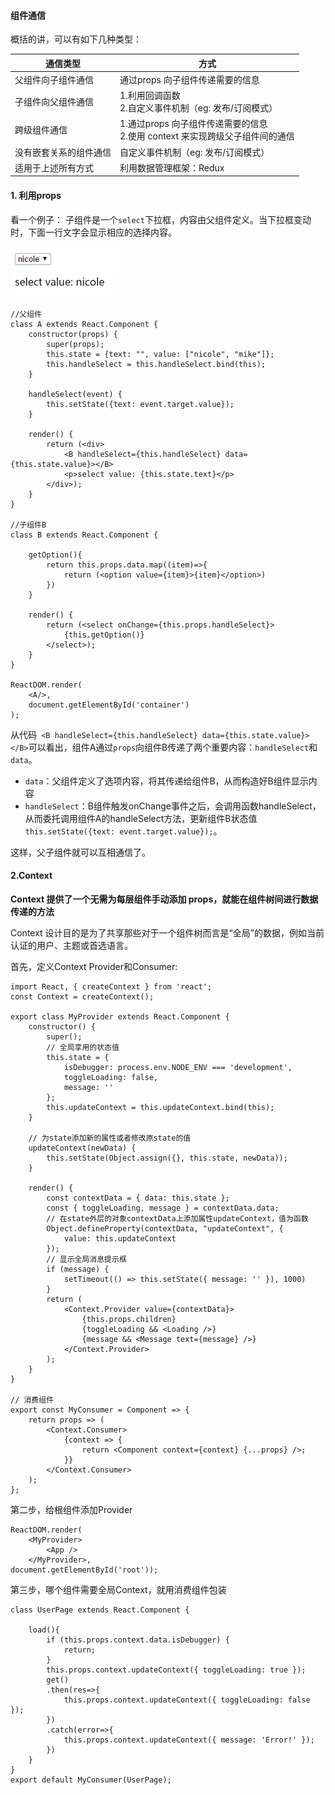 #### 组件通信

概括的讲，可以有如下几种类型：

| 通信类型 | 方式 |
| ------ | ------ |
| 父组件向子组件通信 | 通过props 向子组件传递需要的信息 |
| 子组件向父组件通信 | 1.利用回调函数<br> 2.自定义事件机制（eg: 发布/订阅模式）|
| 跨级组件通信 | 1.通过props 向子组件传递需要的信息<br> 2.使用 context 来实现跨级父子组件间的通信 |
| 没有嵌套关系的组件通信 | 自定义事件机制（eg: 发布/订阅模式） |
| 适用于上述所有方式 | 利用数据管理框架：Redux|


#### 1. 利用props

看一个例子：
子组件是一个```select```下拉框，内容由父组件定义。当下拉框变动时，下面一行文字会显示相应的选择内容。

![](../assets/communication-1.webp)


```
//父组件
class A extends React.Component {
    constructor(props) {
        super(props);
        this.state = {text: "", value: ["nicole", "mike"]};
        this.handleSelect = this.handleSelect.bind(this);
    }

    handleSelect(event) {
        this.setState({text: event.target.value});
    }

    render() {
        return (<div>
            <B handleSelect={this.handleSelect} data={this.state.value}></B>
            <p>select value: {this.state.text}</p>
        </div>);
    }
}

//子组件B
class B extends React.Component {

    getOption(){
        return this.props.data.map((item)=>{
            return (<option value={item}>{item}</option>)
        })
    }

    render() {
        return (<select onChange={this.props.handleSelect}>
            {this.getOption()}
        </select>);
    }
}

ReactDOM.render(
    <A/>,
    document.getElementById('container')
);
```

从代码``` <B handleSelect={this.handleSelect} data={this.state.value}></B>```可以看出，组件A通过```props```向组件B传递了两个重要内容：```handleSelect```和```data```。
* ```data```：父组件定义了选项内容，将其传递给组件B，从而构造好B组件显示内容
* ```handleSelect```：B组件触发onChange事件之后，会调用函数handleSelect，从而委托调用组件A的handleSelect方法，更新组件B状态值```this.setState({text: event.target.value});```。

这样，父子组件就可以互相通信了。

#### 2.Context

**Context 提供了一个无需为每层组件手动添加 props，就能在组件树间进行数据传递的方法**

Context 设计目的是为了共享那些对于一个组件树而言是“全局”的数据，例如当前认证的用户、主题或首选语言。

首先，定义Context Provider和Consumer:
```
import React, { createContext } from 'react';
const Context = createContext();

export class MyProvider extends React.Component {
    constructor() {
        super();
        // 全局享用的状态值
        this.state = {
            isDebugger: process.env.NODE_ENV === 'development',
            toggleLoading: false,
            message: ''
        };
        this.updateContext = this.updateContext.bind(this);
    }

    // 为state添加新的属性或者修改原state的值
    updateContext(newData) {
        this.setState(Object.assign({}, this.state, newData));
    }
    
    render() {
        const contextData = { data: this.state };
        const { toggleLoading, message } = contextData.data;
        // 在state外层的对象contextData上添加属性updateContext，值为函数
        Object.defineProperty(contextData, "updateContext", {
            value: this.updateContext
        });
        // 显示全局消息提示框
        if (message) {
            setTimeout(() => this.setState({ message: '' }), 1000)
        }
        return (
            <Context.Provider value={contextData}>
                {this.props.children}
                {toggleLoading && <Loading />}
                {message && <Message text={message} />}
            </Context.Provider>
        );
    }
}

// 消费组件
export const MyConsumer = Component => {
    return props => (
        <Context.Consumer>
            {context => {
                return <Component context={context} {...props} />;
            }}
        </Context.Consumer>
    );
};
```

第二步，给根组件添加Provider

```
ReactDOM.render(
    <MyProvider>
        <App />
    </MyProvider>,
document.getElementById('root'));
```

第三步，哪个组件需要全局Context，就用消费组件包装

```
class UserPage extends React.Component {

    load(){
        if (this.props.context.data.isDebugger) {
            return;
        }
        this.props.context.updateContext({ toggleLoading: true });
        get()
        .then(res=>{
            this.props.context.updateContext({ toggleLoading: false });
        })
        .catch(error=>{
            this.props.context.updateContext({ message: 'Error!' });
        })
    }
}
export default MyConsumer(UserPage);
```